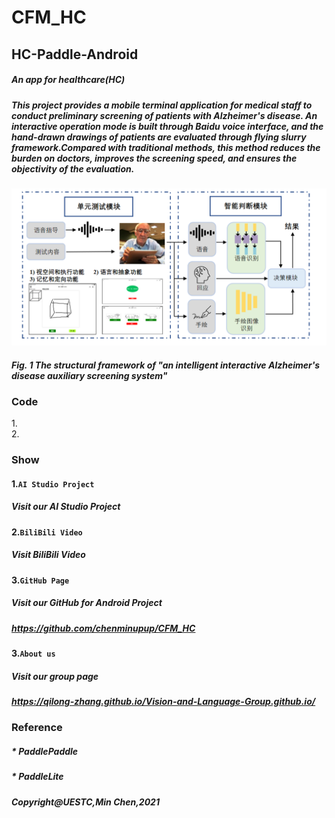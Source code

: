 # CFM_HC
## HC-Paddle-Android


##### An app for healthcare(HC)<br>
##### This project provides a mobile terminal application for medical staff to conduct preliminary screening of patients with Alzheimer's disease. An interactive operation mode is built through Baidu voice interface, and the hand-drawn drawings of patients are evaluated through flying slurry framework.Compared with traditional methods, this method reduces the burden on doctors, improves the screening speed, and ensures the objectivity of the evaluation.<br>


![Image text](系统结构图.png)
##### Fig. 1 The structural framework of "an intelligent interactive Alzheimer's disease auxiliary screening system"

### Code

1.<br>
2.

### Show
#### 1.`AI Studio Project`<br>
#####  Visit our AI Studio Project<br>
#### 2.`BiliBili Video`<br>
#####  Visit BiliBili Video<br>
#### 3.`GitHub Page`<br>
#####  Visit our GitHub for Android Project<br>
#####  https://github.com/chenminupup/CFM_HC<br>
#### 3.`About us`<br>
#####  Visit our group page<br>
#####  https://qilong-zhang.github.io/Vision-and-Language-Group.github.io/<br>

### Reference
##### * PaddlePaddle
##### * PaddleLite

##### Copyright@UESTC,Min Chen,2021

